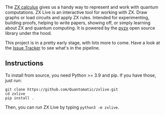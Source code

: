 The [ZX calculus](http://zxcalculus.com) gives us a handy way to represent and work with quantum computations. ZX Live is an interactive tool for working with ZX. Draw graphs or load circuits and apply ZX rules. Intended for experimenting, building proofs, helping to write papers, showing off, or simply learning about ZX and quantum computing. It is powered by the [pyzx](https://github.com/Quantomatic/pyzx) open source library under the hood.

This project is in a pretty early stage, with lots more to come. Have a look at the [Issue Tracker](https://github.com/Quantomatic/zxlive/issues) to see what's in the pipeline.


## Instructions

To install from source, you need Python >= 3.9 and pip. If you have those, just run:

    git clone https://github.com/Quantomatic/zxlive.git
    cd zxlive
    pip install .

Then, you can run ZX Live by typing `python3 -m zxlive`.

